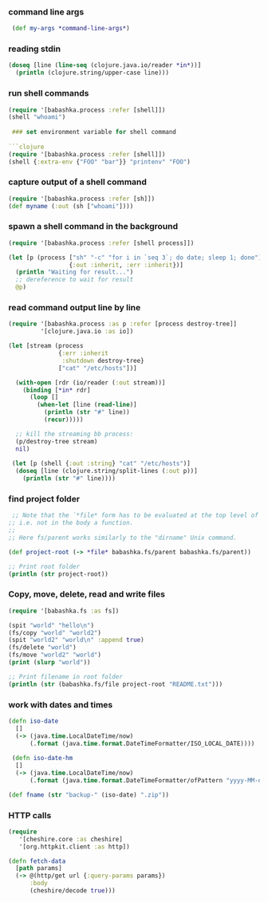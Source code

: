 ### command line args
 
```clojure
 (def my-args *command-line-args*)
```

### reading stdin

```clojure
(doseq [line (line-seq (clojure.java.io/reader *in*))]
  (println (clojure.string/upper-case line)))
```

### run shell commands

```clojure
(require '[babashka.process :refer [shell]])
(shell "whoami")
 
 ### set environment variable for shell command
 
```clojure
(require '[babashka.process :refer [shell]])
(shell {:extra-env {"FOO" "bar"}} "printenv" "FOO")
```

### capture output of a shell command

```clojure  
(require '[babashka.process :refer [sh]])
(def myname (:out (sh ["whoami"])))
```

### spawn a shell command in the background   

```clojure
(require '[babashka.process :refer [shell process]])

(let [p (process ["sh" "-c" "for i in `seq 3`; do date; sleep 1; done"]
                 {:out :inherit, :err :inherit})]
  (println "Waiting for result...")
  ;; dereference to wait for result
  @p)
```

### read command output line by line

```clojure
(require '[babashka.process :as p :refer [process destroy-tree]]
         '[clojure.java.io :as io])

(let [stream (process
              {:err :inherit
               :shutdown destroy-tree}
              ["cat" "/etc/hosts"])]

  (with-open [rdr (io/reader (:out stream))]
    (binding [*in* rdr]
      (loop []
        (when-let [line (read-line)]
          (println (str "#" line))
          (recur)))))

  ;; kill the streaming bb process:
  (p/destroy-tree stream)
  nil)
 
 (let [p (shell {:out :string} "cat" "/etc/hosts")]
  (doseq [line (clojure.string/split-lines (:out p))]
    (println (str "#" line))))
```

### find project folder

```clojure
 ;; Note that the `*file* form has to be evaluated at the top level of your file,
;; i.e. not in the body a function.
;;
;; Here fs/parent works similarly to the "dirname" Unix command.

(def project-root (-> *file* babashka.fs/parent babashka.fs/parent))

;; Print root folder
(println (str project-root))
```

### Copy, move, delete, read and write files

```clojure
(require '[babashka.fs :as fs])

(spit "world" "hello\n")
(fs/copy "world" "world2")
(spit "world2" "world\n" :append true)
(fs/delete "world")
(fs/move "world2" "world")
(print (slurp "world"))

;; Print filename in root folder
(println (str (babashka.fs/file project-root "README.txt")))
```

### work with dates and times

```clojure
(defn iso-date
  []
  (-> (java.time.LocalDateTime/now)
      (.format (java.time.format.DateTimeFormatter/ISO_LOCAL_DATE))))
 
 (defn iso-date-hm
  []
  (-> (java.time.LocalDateTime/now)
      (.format (java.time.format.DateTimeFormatter/ofPattern "yyyy-MM-dd---kk-mm"))))

(def fname (str "backup-" (iso-date) ".zip"))
```

### HTTP calls
 
```clojure
(require 
   '[cheshire.core :as cheshire]   
   '[org.httpkit.client :as http])

(defn fetch-data
  [path params]
  (-> @(http/get url {:query-params params})
      :body
      (cheshire/decode true)))
```
